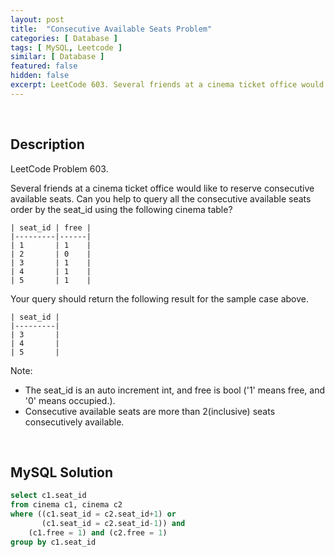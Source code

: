 ```yaml
---
layout: post
title:  "Consecutive Available Seats Problem"
categories: [ Database ]
tags: [ MySQL, Leetcode ]
similar: [ Database ]
featured: false
hidden: false
excerpt: LeetCode 603. Several friends at a cinema ticket office would like to reserve consecutive available seats.
---
```


<br />

## Description

LeetCode Problem 603. 

Several friends at a cinema ticket office would like to reserve consecutive available seats.
Can you help to query all the consecutive available seats order by the seat_id using the following cinema table?

```
| seat_id | free |
|---------|------|
| 1       | 1    |
| 2       | 0    |
| 3       | 1    |
| 4       | 1    |
| 5       | 1    |
```

Your query should return the following result for the sample case above.
 
```
| seat_id |
|---------|
| 3       |
| 4       |
| 5       |
```

Note:
* The seat_id is an auto increment int, and free is bool ('1' means free, and '0' means occupied.).
* Consecutive available seats are more than 2(inclusive) seats consecutively available.

<br />

## MySQL Solution


```sql
select c1.seat_id
from cinema c1, cinema c2
where ((c1.seat_id = c2.seat_id+1) or
       (c1.seat_id = c2.seat_id-1)) and 
    (c1.free = 1) and (c2.free = 1)
group by c1.seat_id
```

